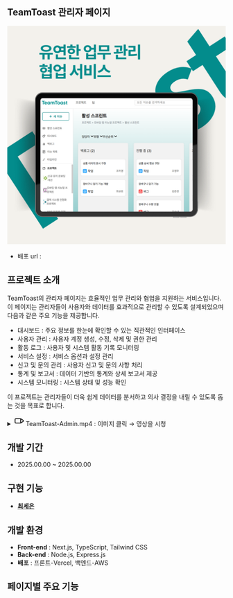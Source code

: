 ## TeamToast 관리자 페이지
<img src="https://github.com/CuteSeeun/Web-TeamToast/blob/main/cover.png" alt="홈 화면 예시" width="600" />

- 배포 url : 


## 프로젝트 소개
TeamToast의 관리자 페이지는 효율적인 업무 관리와 협업을 지원하는 서비스입니다.  
이 페이지는 관리자들이 사용자와 데이터를 효과적으로 관리할 수 있도록 설계되었으며 다음과 같은 주요 기능을 제공합니다.  
- 대시보드 : 주요 정보를 한눈에 확인할 수 있는 직관적인 인터페이스
- 사용자 관리 : 사용자 계정 생성, 수정, 삭제 및 권한 관리
- 활동 로그 : 사용자 및 시스템 활동 기록 모니터링
- 서비스 설정 : 서비스 옵션과 설정 관리
- 신고 및 문의 관리 : 사용자 신고 및 문의 사항 처리
- 통계 및 보고서 : 데이터 기반의 통계와 상세 보고서 제공
- 시스템 모니터링 : 시스템 상태 및 성능 확인  

이 프로젝트는 관리자들이 더욱 쉽게 데이터를 분서하고 의사 결정을 내릴 수 있도록 돕는 것을 목표로 합니다.

<details>
  <summary>
    <svg xmlns="http://www.w3.org/2000/svg" width="24" height="24" viewBox="0 0 24 24" fill="none" stroke="currentColor" stroke-width="2" stroke-linecap="round" stroke-linejoin="round">
  <rect x="3" y="7" width="13" height="10" rx="2" ry="2"></rect>
  <polygon points="16 7 22 11 22 13 16 17 16 7"></polygon>
</svg>
    TeamToast-Admin.mp4  :  이미지 클릭 → 영상을 시청 
  </summary>

  [![유튜브 미리보기 이미지](https://img.youtube.com/vi/4sR4FVVXjDQ/0.jpg)](https://www.youtube.com/watch?v=4sR4FVVXjDQ)
</details>


## 개발 기간
- 2025.00.00 ~ 2025.00.00   

## 구현 기능
- **[최세은](https://github.com/CuteSeeun)**
  

## 개발 환경
- **Front-end** : Next.js, TypeScript, Tailwind CSS
- **Back-end** : Node.js, Express.js
- **배포** : 프론트-Vercel, 백엔드-AWS  

## 페이지별 주요 기능

